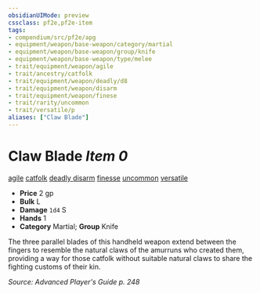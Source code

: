 ```yaml
---
obsidianUIMode: preview
cssclass: pf2e,pf2e-item
tags:
- compendium/src/pf2e/apg
- equipment/weapon/base-weapon/category/martial
- equipment/weapon/base-weapon/group/knife
- equipment/weapon/base-weapon/type/melee 
- trait/equipment/weapon/agile
- trait/ancestry/catfolk
- trait/equipment/weapon/deadly/d8
- trait/equipment/weapon/disarm
- trait/equipment/weapon/finese
- trait/rarity/uncommon
- trait/versatile/p
aliases: ["Claw Blade"]
---
```

# Claw Blade *Item 0*  
[agile](agile.md)  [catfolk](catfolk-b1.md)  [deadly <d8>](deadly.md)  [disarm](rules/traits/disarm.md)  [finesse](finesse.md)  [uncommon](uncommon.md)  [versatile <p>](versatile.md)  

- **Price** 2 gp
- **Bulk** L
- **Damage** `1d4` S
- **Hands** 1
- **Category** Martial; **Group** Knife 

The three parallel blades of this handheld weapon extend between the fingers to resemble the natural claws of the amurruns who created them, providing a way for those catfolk without suitable natural claws to share the fighting customs of their kin.

*Source: Advanced Player's Guide p. 248*